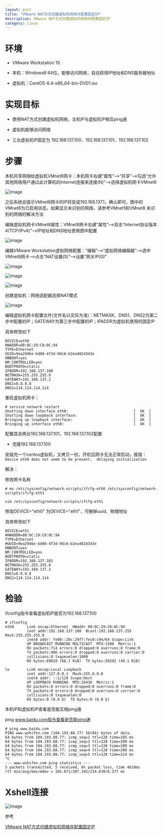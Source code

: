 ```yaml
---
layout: post
title: "VMware NAT方式创建虚拟机网络并配置固定IP"
description: VMware NAT方式创建虚拟机网络并配置固定IP
category: Linux
---
```


# 环境

- VMware Workstation 10

- 本机：Windows8 64位，能够访问网络，自动获得IP地址和DNS服务器地址

- 虚拟机：CentOS-6.4-x86_64-bin-DVD1.iso

# 实现目标
- 使用NAT方式创建虚拟机网络，主机IP与虚拟机IP相互ping通

- 虚拟机能够访问网络

- 三台虚拟机IP固定为 192.168.137.100、192.168.137.101、192.168.137.102

# 步骤
本机共享网络给虚拟机VMnet8网卡：本机网卡右键“属性”-->“共享”-->勾选“允许其他网络用户通过此计算机的Internet连接来连接(N)”-->选择虚拟机网卡VMnet8

![image](https://jasperbalcony.github.io/images/vm/vm-1.png)

之后系统会提示VMnet8网卡的IP将变成192.168.137.1，确认即可。图中的VMnet8为已启用状态，如果显示未识别的网络，请参考VMnet1和VMnet8 未识别的网络的解决方法

编辑虚拟机网卡VMnet8属性：VMnet8网卡右键“属性”-->双击“Internet协议版本4(TCP/IPv4)”-->IP地址和DNS地址使用图中配置

![image](https://jasperbalcony.github.io/images/vm/vm-2.png)

编辑VMware Workstation虚拟网络配置：“编辑”-->“虚拟网络编辑器”-->选中VMnet8网卡-->点击“NAT设置(S)”-->设置“网关IP(G)”

![image](https://jasperbalcony.github.io/images/vm/vm-3.png)

![image](https://jasperbalcony.github.io/images/vm/vm-4.png)

![image](https://jasperbalcony.github.io/images/vm/vm-5.png)

创建虚拟机：网络适配器选择NAT模式

![image](https://jasperbalcony.github.io/images/vm/vm-6.png)


编辑虚拟机网卡配置文件(文件名以实际为准)：NETMASK、DNS1、DNS2为第二步中配置的IP；GATEWAY为第三步中配置的IP；IPADDR为虚拟机使用的固定IP

具体修改如下
```
DEVICE=eth0
HWADDR=00:0C:29:C8:0C:94
TYPE=Ethernet
UUID=9ea2946e-bd08-4f3d-9dc6-b2ea48243d3e
ONBOOT=yes
NM_CONTROLLED=yes
BOOTPROTO=static
IPADDR=192.168.137.100
NETMASK=255.255.255.0
GATEWAY=192.168.137.2
DNS1=8.8.8.8
DNS2=114.114.114.114
```


重启虚拟机网卡：

```
# service network restart
Shutting down interface eth0:                              [  OK  ]
Shutting down loopback interface:                          [  OK  ]
Bringing up loopback interface:                            [  OK  ]
Bringing up interface eth0:                                [  OK  ]

```

配置其余两台192.168.137.101、192.168.137.102配置

- 克隆192.168.137.100

安装完一个centos虚拟机，又拷贝一份，开机后网卡无法正常启动，报错：`Device eth0 does not seem to be present, 
delaying initialization`

解决：

修改网卡名称
```
# mv /etc/sysconfig/network-scripts/ifcfg-eth0 /etc/sysconfig/network-scripts/ifcfg-eth1
```

```
vim /etc/sysconfig/network-scripts/ifcfg-eth1
```
修改DEVICE="eth0" 为DEVICE="eth1"，可删掉uuid、物理地址

具体修改如下
```
DEVICE=eth1
#HWADDR=00:0C:29:C8:0C:94
TYPE=Ethernet
#UUID=9ea2946e-bd08-4f3d-9dc6-b2ea48243d3e
ONBOOT=yes
NM_CONTROLLED=yes
BOOTPROTO=static
IPADDR=192.168.137.101
NETMASK=255.255.255.0
GATEWAY=192.168.137.2
DNS1=8.8.8.8
DNS2=114.114.114.114
```

# 检验

ifconfig指令查看虚拟机IP是否为192.168.137.100

```
# ifconfig
eth0      Link encap:Ethernet  HWaddr 00:0C:29:C8:0C:94  
          inet addr:192.168.137.100  Bcast:192.168.137.255  Mask:255.255.255.0
          inet6 addr: fe80::20c:29ff:fec8:c94/64 Scope:Link
          UP BROADCAST RUNNING MULTICAST  MTU:1500  Metric:1
          RX packets:714 errors:0 dropped:0 overruns:0 frame:0
          TX packets:406 errors:0 dropped:0 overruns:0 carrier:0
          collisions:0 txqueuelen:1000 
          RX bytes:69810 (68.1 KiB)  TX bytes:50292 (49.1 KiB)

lo        Link encap:Local Loopback  
          inet addr:127.0.0.1  Mask:255.0.0.0
          inet6 addr: ::1/128 Scope:Host
          UP LOOPBACK RUNNING  MTU:16436  Metric:1
          RX packets:0 errors:0 dropped:0 overruns:0 frame:0
          TX packets:0 errors:0 dropped:0 overruns:0 carrier:0
          collisions:0 txqueuelen:0 
          RX bytes:0 (0.0 b)  TX bytes:0 (0.0 b)
```

本机IP和虚拟机IP查看是否能互相ping通

ping www.baidu.com指令查看是否能ping通
```
# ping www.baidu.com
PING www.wshifen.com (104.193.88.77) 56(84) bytes of data.
64 bytes from 104.193.88.77: icmp_seq=1 ttl=128 time=195 ms
64 bytes from 104.193.88.77: icmp_seq=2 ttl=128 time=209 ms
64 bytes from 104.193.88.77: icmp_seq=3 ttl=128 time=209 ms
64 bytes from 104.193.88.77: icmp_seq=4 ttl=128 time=206 ms
64 bytes from 104.193.88.77: icmp_seq=5 ttl=128 time=214 ms
^C
--- www.wshifen.com ping statistics ---
5 packets transmitted, 5 received, 0% packet loss, time 4610ms
rtt min/avg/max/mdev = 195.671/207.192/214.630/6.377 ms

```

# Xshell连接

![image](https://jasperbalcony.github.io/images/vm/vm-7.png)

参考

[VMware NAT方式创建虚拟机网络并配置固定IP](https://segmentfault.com/a/1190000008743806)